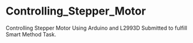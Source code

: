 # Controlling_Stepper_Motor
Controlling Stepper Motor Using Arduino and L2993D Submitted to fulfill Smart Method Task.
